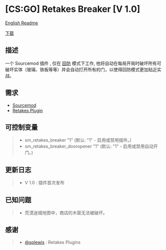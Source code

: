 [CS:GO] Retakes Breaker [V 1.0]
===================

[English Readme](https://github.com/RoyZ-CSGO/Retakes_Breaker/blob/master/readme.md)

[下载](https://github.com/RoyZ-CSGO/Retakes_Breaker/releases/latest)


描述
-------------
一个 Sourcemod 插件 , 仅在 [回防](https://github.com/splewis/csgo-retakes) 模式下工作, 他将自动在每局开局时破坏所有可破坏实体（玻璃、铁板等等）并会自动打开所有的门，以使得回防模式更加贴近实战。

需求
-------------
- [Sourcemod](https://github.com/alliedmodders/sourcemod)
- [Retakes Plugin](https://github.com/splewis/csgo-retakes)

可控制变量
-------------
> - sm_retakes_breaker "1" (默认: "1" - 启用或禁用插件。)
> - sm_retakes_breaker_dooropener "1" (默认: "1" - 启用或禁用自动开门。)

更新日志
-------------
> - V 1.0 : 插件首次发布

已知问题
-------------
> - 荒漠迷城地图中，商店的木窗无法被破坏。

感谢
-------------
> - [@splewis](https://github.com/splewis) : Retakes Plugins